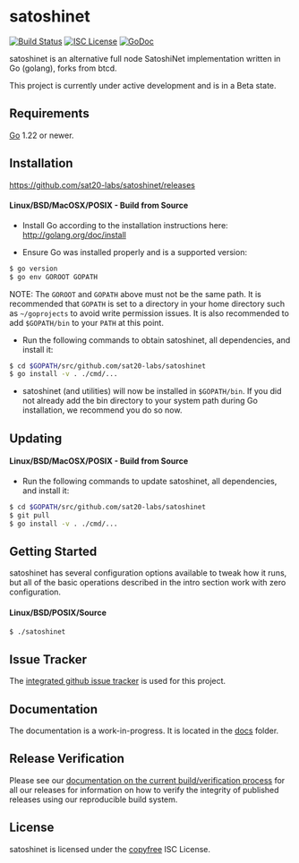 satoshinet
====

[![Build Status](https://github.com/sat20-labs/satoshinet/workflows/Build%20and%20Test/badge.svg)](https://github.com/sat20-labs/satoshinet/actions)
[![ISC License](https://img.shields.io/badge/license-ISC-blue.svg)](http://copyfree.org)
[![GoDoc](https://img.shields.io/badge/godoc-reference-blue.svg)](https://pkg.go.dev/github.com/sat20-labs/satoshinet)

satoshinet is an alternative full node SatoshiNet implementation written in Go (golang), forks from btcd.

This project is currently under active development and is in a Beta state. 


## Requirements

[Go](http://golang.org) 1.22 or newer.

## Installation

https://github.com/sat20-labs/satoshinet/releases

#### Linux/BSD/MacOSX/POSIX - Build from Source

- Install Go according to the installation instructions here:
  http://golang.org/doc/install

- Ensure Go was installed properly and is a supported version:

```bash
$ go version
$ go env GOROOT GOPATH
```

NOTE: The `GOROOT` and `GOPATH` above must not be the same path.  It is
recommended that `GOPATH` is set to a directory in your home directory such as
`~/goprojects` to avoid write permission issues.  It is also recommended to add
`$GOPATH/bin` to your `PATH` at this point.

- Run the following commands to obtain satoshinet, all dependencies, and install it:

```bash
$ cd $GOPATH/src/github.com/sat20-labs/satoshinet
$ go install -v . ./cmd/...
```

- satoshinet (and utilities) will now be installed in ```$GOPATH/bin```.  If you did
  not already add the bin directory to your system path during Go installation,
  we recommend you do so now.

## Updating

#### Linux/BSD/MacOSX/POSIX - Build from Source

- Run the following commands to update satoshinet, all dependencies, and install it:

```bash
$ cd $GOPATH/src/github.com/sat20-labs/satoshinet
$ git pull
$ go install -v . ./cmd/...
```

## Getting Started

satoshinet has several configuration options available to tweak how it runs, but all
of the basic operations described in the intro section work with zero
configuration.

#### Linux/BSD/POSIX/Source

```bash
$ ./satoshinet
```

## Issue Tracker

The [integrated github issue tracker](https://github.com/sat20-labs/satoshinet/issues)
is used for this project.

## Documentation

The documentation is a work-in-progress.  It is located in the [docs](https://github.com/sat20-labs/satoshinet/tree/master/docs) folder.

## Release Verification

Please see our [documentation on the current build/verification
process](https://github.com/sat20-labs/satoshinet/tree/master/release) for all our
releases for information on how to verify the integrity of published releases
using our reproducible build system.

## License

satoshinet is licensed under the [copyfree](http://copyfree.org) ISC License.
